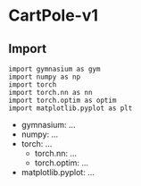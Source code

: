 # CartPole-v1

## Import

```
import gymnasium as gym
import numpy as np
import torch
import torch.nn as nn
import torch.optim as optim
import matplotlib.pyplot as plt
```

- gymnasium: ...
- numpy: ...
- torch: ...
  - torch.nn: ...
  - torch.optim: ...
- matplotlib.pyplot: ...

